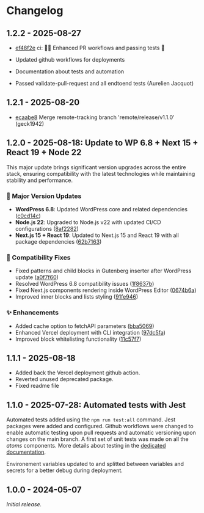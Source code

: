 # Changelog

## 1.2.2 - 2025-08-27

- [ef48f2e](https://github.com/superhuit-agency/superstack_test/commit/ef48f2e13da3ae5bf7cb88bf87543379f9ff18f2) ci: 🧑‍🔧 Enhanced PR workflows and passing tests 🧪

- Updated github workflows for deployments
- Documentation about tests and automation
- Passed validate-pull-request and all endtoend tests (Aurelien Jacquot)


## 1.2.1 - 2025-08-20

- [ecaabe8](https://github.com/superhuit-agency/superstack_test/commit/ecaabe8ca3a2232bcd073494dbe5b26f4f6bd410) Merge remote-tracking branch 'remote/release/v1.1.0' (geck1942)


## 1.2.0 - 2025-08-18: Update to WP 6.8 + Next 15 + React 19 + Node 22

This major update brings significant version upgrades across the entire stack, ensuring compatibility with the latest technologies while maintaining stability and performance.

### 🚀 Major Version Updates

-   **WordPress 6.8**: Updated WordPress core and related dependencies ([c0cd14c](https://github.com/superhuit-agency/superstack_test/commit/c0cd14c))
-   **Node.js 22**: Upgraded to Node.js v22 with updated CI/CD configurations ([8af2282](https://github.com/superhuit-agency/superstack_test/commit/8af2282))
-   **Next.js 15 + React 19**: Updated to Next.js 15 and React 19 with all package dependencies ([62b7163](https://github.com/superhuit-agency/superstack_test/commit/62b7163))

### 🐛 Compatibility Fixes

-   Fixed patterns and child blocks in Gutenberg inserter after WordPress update ([a0f7f60](https://github.com/superhuit-agency/superstack_test/commit/a0f7f60))
-   Resolved WordPress 6.8 compatibility issues ([1f8637b](https://github.com/superhuit-agency/superstack_test/commit/1f8637b))
-   Fixed Next.js components rendering inside WordPress Editor ([0674b6a](https://github.com/superhuit-agency/superstack_test/commit/0674b6a))
-   Improved inner blocks and lists styling ([91fe946](https://github.com/superhuit-agency/superstack_test/commit/91fe946))

### ✨ Enhancements

-   Added cache option to fetchAPI parameters ([bba5069](https://github.com/superhuit-agency/superstack_test/commit/bba5069))
-   Enhanced Vercel deployment with CLI integration ([97dc5fa](https://github.com/superhuit-agency/superstack_test/commit/97dc5fa))
-   Improved block whitelisting functionality ([11c57f7](https://github.com/superhuit-agency/superstack_test/commit/11c57f7))

## 1.1.1 - 2025-08-18

-   Added back the Vercel deployment github action.
-   Reverted unused deprecated package.
-   Fixed readme file

## 1.1.0 - 2025-07-28: Automated tests with Jest

Automated tests added using the `npm run test:all` command. Jest packages were added and configured.
Github workflows were changed to enable automatic testing upon pull requests and automatic versioning upon changes on the main branch.
A first set of unit tests was made on all the _atoms_ components. More details about testing in the [dedicated documentation](./docs/automation/tests.md).

Environement variables updated to and splitted between variables and secrets for a better debug during deployment.

## 1.0.0 - 2024-05-07

_Initial release._
